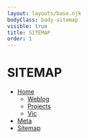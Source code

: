 ```yaml
---
layout: layouts/base.njk
bodyClass: body-sitemap
visible: true
title: SITEMAP
order: 1
---
```


<h1 class="page-title">SITEMAP</h1>

<link preload rel="stylesheet" href="css/sitemap.css">

- [Home](/)
  - [Weblog](/weblog)
  - [Projects](/projects)
  - [Vic](/about)
- [Meta](/meta)
- [Sitemap](/sitemap)
